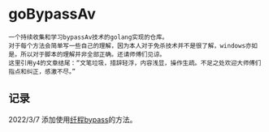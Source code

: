 # goBypassAv
```
一个持续收集和学习bypassAv技术的golang实现的仓库。
对于每个方法会简单写一些自己的理解，因为本人对于免杀技术并不是很了解，windows亦如是。所以对于脚本的理解并非全部正确。还请师傅们见谅。
这里引用y4的文章结尾：“文笔垃圾，措辞轻浮，内容浅显，操作生疏。不足之处欢迎大师傅们指点和纠正，感激不尽。”
```
## 记录
2022/3/7  添加使用[纤程bypass](https://github.com/3rsh1/goBypassAv/tree/main/my_createFiber)的方法。
